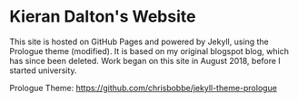 # Kieran Dalton's Website

This site is hosted on GitHub Pages and powered by Jekyll, using the Prologue theme (modified). It is based on my original blogspot blog, which has since been deleted. Work began on this site in August 2018, before I started university.

Prologue Theme: https://github.com/chrisbobbe/jekyll-theme-prologue